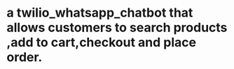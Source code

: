 # a twilio_whatsapp_chatbot that allows customers to search products ,add to cart,checkout and place order.
